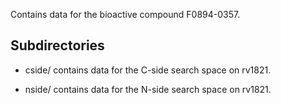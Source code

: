 Contains data for the bioactive compound F0894-0357.

## Subdirectories

- cside/ contains data for the C-side search space on rv1821.

- nside/ contains data for the N-side search space on rv1821.

